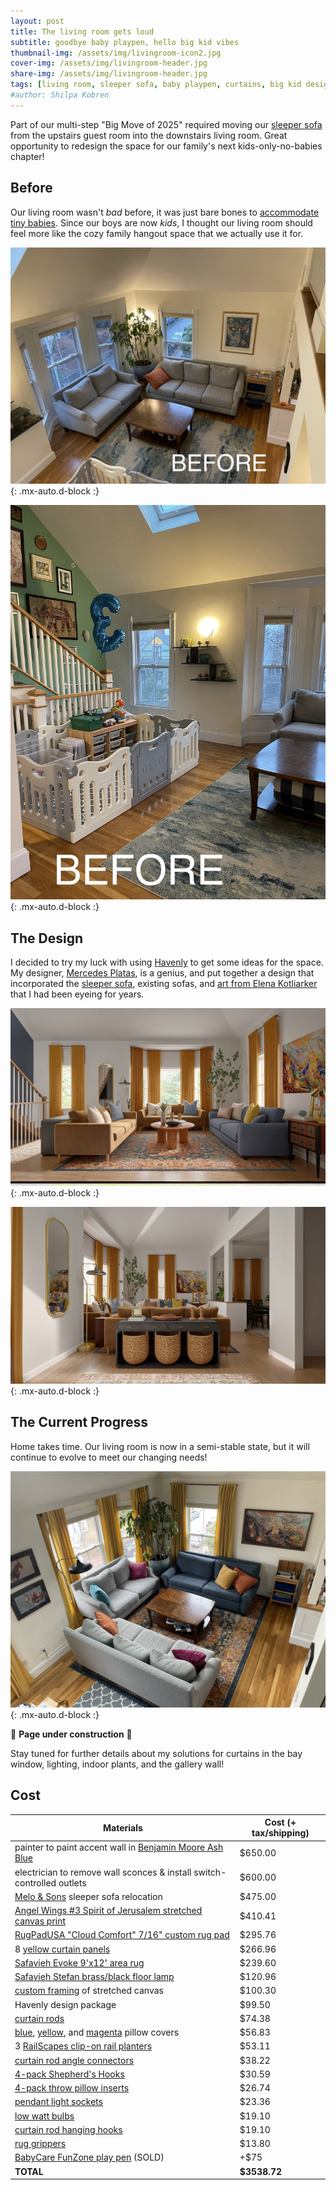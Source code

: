 ```yaml
---
layout: post
title: The living room gets loud
subtitle: goodbye baby playpen, hello big kid vibes 
thumbnail-img: /assets/img/livingroom-icon2.jpg
cover-img: /assets/img/livingroom-header.jpg
share-img: /assets/img/livingroom-header.jpg
tags: [living room, sleeper sofa, baby playpen, curtains, big kid design]
#author: Shilpa Kobren
---
```


Part of our multi-step "Big Move of 2025" required moving our [sleeper sofa](https://www.americanleather.com/products/gaines/) from the 
upstairs guest room
into the downstairs living room. Great opportunity to redesign the space for our 
family's next kids-only-no-babies chapter!

## Before

Our living room wasn't *bad* before, it was just bare bones to [accommodate 
tiny babies](../2022-12-30-toys). Since our boys are now *kids*, I thought our living room should 
feel more like the cozy family hangout space that we actually use it for. 

![Living Room](../assets/img/livingroom-before02.jpg){: .mx-auto.d-block :}

![Living Room](../assets/img/livingroom-before03.jpg){: .mx-auto.d-block :}

## The Design

I decided to try my luck with using [Havenly](https://havenly.com/) to get
some ideas for the space. My designer, [Mercedes Platas](https://havenly.com/interior-designers/mercedes-platas-14289), is a genius, 
and put together a design that incorporated the [sleeper sofa](https://www.americanleather.com/products/gaines/), 
existing sofas, and [art from Elena Kotliarker](https://www.elenakotliarker.com/) that I had been eyeing for years.

![Living Room](../assets/img/livingroom-design01.jpg){: .mx-auto.d-block :}

![Living Room](../assets/img/livingroom-design02.jpg){: .mx-auto.d-block :}

## The Current Progress

Home takes time. Our living room is now in a semi-stable state, but it will continue
to evolve to meet our changing needs! 

![Living Room](../assets/img/livingroom-header.jpg){: .mx-auto.d-block :}

:construction: **Page under construction** :construction:

Stay tuned for further details about my solutions for curtains in the bay window, lighting, indoor plants, and 
the gallery wall!

## Cost

| Materials                                                                                                                                                       | Cost (+ tax/shipping) | 
|-----------------------------------------------------------------------------------------------------------------------------------------------------------------|-----------------------|
| painter to paint accent wall in [Benjamin Moore Ash Blue](https://www.benjaminmoore.com/en-us/paint-colors/color/2057-40/ash-blue) | $650.00               | 
| electrician to remove wall sconces & install switch-controlled outlets | $600.00               | 
| [Melo & Sons](http://meloandsons.com/) sleeper sofa relocation | $475.00               | 
| [Angel Wings #3 Spirit of Jerusalem stretched canvas print](https://fineartamerica.com/featured/the-angel-wings-3-spirit-of-jerusalem-elena-kotliarker.html) | $410.41               | 
| [RugPadUSA "Cloud Comfort" 7/16" custom rug pad](https://www.rugpadusa.com/products/cloud-comfort-7-16) | $295.76               | 
| 8 [yellow curtain panels](https://www.target.com/p/brylanehome-poly-cotton-canvas-back-tab-panel---48--w-96--l--ochre/-/A-90050366) | $266.96               | 
| [Safavieh Evoke 9'x12' area rug](https://www.amazon.com/dp/B07CJ64MD5) | $239.60               | 
| [Safavieh Stefan brass/black floor lamp](https://www.safaviehhome.com/products/safavieh-sh-stefan-floor-lamp-brass-goldsh) | $120.96               | 
| [custom framing](https://www.michaelscustomframing.com/) of stretched canvas | $100.30               | 
| Havenly design package | $99.50                | 
| [curtain rods](https://www.target.com/p/36-34-66-34-cap-curtain-rod-oil-rubbed-bronze-threshold-8482/-/A-54567180) | $74.38                | 
| [blue](https://www.amazon.com/dp/B07C1VSX1H), [yellow](https://www.amazon.com/dp/B088TB59NZ), and [magenta](https://www.amazon.com/dp/B0BZ3ZKWZY) pillow covers | $56.83                | 
| 3 [RailScapes clip-on rail planters](https://www.amazon.com/dp/B0D79J6FYR) | $53.11                | 
| [curtain rod angle connectors](https://www.amazon.com/dp/B08ZCCKPT2) | $38.22                | 
| [4-pack Shepherd's Hooks](https://www.amazon.com/dp/B0881LM5Z1) | $30.59                | 
| [4-pack throw pillow inserts](https://www.amazon.com/dp/B07TJYBLMG) | $26.74                | 
| [pendant light sockets](https://www.amazon.com/dp/B07XJN9KVR) | $23.36                | 
| [low watt bulbs](https://www.amazon.com/dp/B0919JKD7F) | $19.10                | 
| [curtain rod hanging hooks](https://www.amazon.com/dp/B08XYBQK7Y) | $19.10                | 
| [rug grippers](https://www.amazon.com/dp/B08B1DJR6X) | $13.80                |
| [BabyCare FunZone play pen](https://www.amazon.com/Baby-Care-Play-Mat-Grey/dp/B0789XTPCR/) (SOLD)                                                               | +$75                  |
| **TOTAL** | **$3538.72**          |